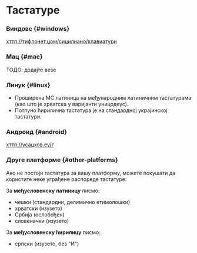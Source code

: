

# Тастатуре

### Виндовс \{#windows}

[хттп://тифлонет.цом/сицилиано/клавиатури][1]

### Мац \{#mac}

ТОДО: додајте везе

### Линук \{#linux}

- Проширена МС латиница на међународним латиничним тастатурама (као што је хрватска у варијанти уницодеус).
- Потпуно ћирилична тастатура је на стандардној украјинској тастатури.

### Андроид \{#android}

[хттп://усацхов.еу/г][2]

### Друге платформе \{#other-platforms}

Ако не постоји тастатура за вашу платформу, можете покушати да користите неке уграђене распореде тастатуре:

За **међусловенску латиницу** писмо:

- чешки (стандардни, делимично етимолошки)
- хрватски (изузето)
- Србија (ослобођен)
- словеначки (изузето)

За **међусловенску ћирилицу** писмо:

- српски (изузето, без "И")

[1]: http://tyflonet.com/siciliano/klaviatury

[2]: http://usachov.eu/g

